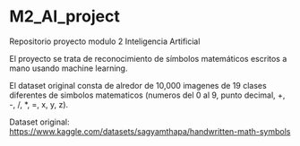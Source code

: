 # M2_AI_project
Repositorio proyecto modulo 2 Inteligencia Artificial


El proyecto se trata de reconocimiento de símbolos matemáticos escritos a mano usando machine learning.

El dataset original consta de alredor de 10,000 imagenes de 19 clases diferentes de simbolos matematicos (numeros del 0 al 9, punto decimal, +, -, /, *, =, x, y, z). 

Dataset original: https://www.kaggle.com/datasets/sagyamthapa/handwritten-math-symbols
